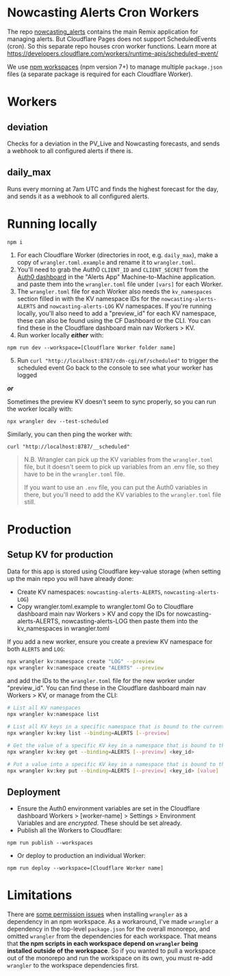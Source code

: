 # Nowcasting Alerts Cron Workers

The repo [nowcasting_alerts](https://github.com/openclimatefix/nowcasting_alerts) contains the main Remix application for managing alerts. But Cloudflare Pages does not support ScheduledEvents (cron). So this separate repo houses cron worker functions.
Learn more at https://developers.cloudflare.com/workers/runtime-apis/scheduled-event/

We use [npm workspaces](https://docs.npmjs.com/cli/v8/using-npm/workspaces) (npm
version 7+) to manage multiple `package.json` files (a separate package is
required for each Cloudflare Worker).

# Workers

## deviation

Checks for a deviation in the PV_Live and Nowcasting forecasts, and sends a webhook to all configured alerts if there is.

## daily_max

Runs every morning at 7am UTC and finds the highest forecast for the day, and sends it as a webhook to all configured alerts.

# Running locally

```
npm i
```

1. For each Cloudflare Worker (directories in root, e.g. `daily_max`), make a copy of `wrangler.toml.example` and rename
   it to `wrangler.toml`.
2. You'll need to grab the Auth0 `CLIENT_ID` and `CLIENT_SECRET` from the
   [Auth0 dashboard](https://manage.auth0.com/dashboard/eu/nowcasting-pro/applications) in the "Alerts App"
   Machine-to-Machine application. and paste them into the `wrangler.toml` file under `[vars]` for each Worker.
3. The `wrangler.toml` file for each Worker also needs the `kv_namespaces` section filled in with the KV namespace IDs
   for the `nowcasting-alerts-ALERTS` and `nowcasting-alerts-LOG` KV namespaces. If you're running locally, you'll also
   need to add a "preview_id" for each KV namespace, these can also be found using the CF Dashboard or the CLI.
   You can find these in the Cloudflare dashboard main nav Workers > KV.
4. Run worker locally **_either_** with:
```
npm run dev --workspace=[Cloudflare Worker folder name]
```

5. Run `curl "http://localhost:8787/cdn-cgi/mf/scheduled"` to trigger the scheduled event
   Go back to the console to see what your worker has logged

_**or**_

Sometimes the preview KV doesn't seem to sync properly, so you can run the worker locally with:
```
npx wrangler dev --test-scheduled
```

Similarly, you can then ping the worker with:
```
curl "http://localhost:8787/__scheduled"
```
> N.B. Wrangler can pick up the KV variables from the `wrangler.toml` file, but it doesn't seem to pick up variables
> from an .env file, so they have to be in the `wrangler.toml` file. 
> 
> If you want to use an `.env` file, you can put the Auth0 variables in there, but you'll need to add the KV variables 
> to the `wrangler.toml` file still.


# Production

## Setup KV for production

Data for this app is stored using Cloudflare key-value storage
(when setting up the main repo you will have already done: 
- Create KV namespaces: `nowcasting-alerts-ALERTS`, `nowcasting-alerts-LOG`)
- Copy wrangler.toml.example to wrangler.toml
Go to Cloudflare dashboard main nav Workers > KV and copy the IDs for nowcasting-alerts-ALERTS, 
nowcasting-alerts-LOG then paste them into the kv_namespaces in wrangler.toml

If you add a new worker, ensure you create a preview KV namespace for both `ALERTS` and `LOG`:
```bash
npx wrangler kv:namespace create "LOG" --preview
npx wrangler kv:namespace create "ALERTS" --preview
```
and add the IDs to the `wrangler.toml` file for the new worker under "preview_id".
You can find these in the Cloudflare dashboard main nav Workers > KV, or manage from the CLI:
```bash
# List all KV namespaces
npx wrangler kv:namespace list

# List all KV keys in a specific namespace that is bound to the current Worker (if in that directory)
npx wrangler kv:key list --binding=ALERTS [--preview]

# Get the value of a specific KV key in a namespace that is bound to the current Worker (if in that directory)
npx wrangler kv:key get --binding=ALERTS [--preview] <key_id>

# Put a value into a specific KV key in a namespace that is bound to the current Worker (if in that directory)
npx wrangler kv:key put --binding=ALERTS [--preview] <key_id> [value]
```

## Deployment

- Ensure the Auth0 environment variables are set in the Cloudflare dashboard
  Workers > [worker-name] > Settings > Environment Variables and are *encrypted*. These should be set already.
- Publish all the Workers to Cloudflare:

```
npm run publish --workspaces
```

- Or deploy to production an individual Worker:

```
npm run deploy --workspace=[Cloudflare Worker name]
```

# Limitations

There are
[some permission issues](https://github.com/cloudflare/wrangler/issues/240) when
installing `wrangler` as a dependency in an npm workspace. As a workaround, I've
made `wrangler` a dependency in the top-level `package.json` for the overall
monorepo, and omitted `wrangler` from the dependencies for each workspace. That
means that **the npm scripts in each workspace depend on `wrangler` being
installed outside of the workspace**. So if you wanted to pull a workspace out
of the monorepo and run the workspace on its own, you must re-add `wrangler` to
the workspace dependencies first.
